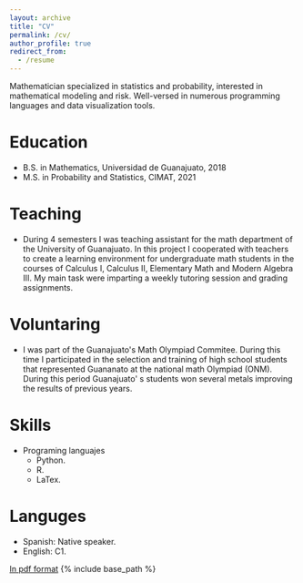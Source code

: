 ```yaml
---
layout: archive
title: "CV"
permalink: /cv/
author_profile: true
redirect_from:
  - /resume
---
```


Mathematician specialized in statistics and probability, interested in mathematical modeling and risk. Well-versed in numerous programming languages and data visualization tools. 


Education
======
* B.S. in Mathematics, Universidad de Guanajuato, 2018
* M.S. in Probability and Statistics, CIMAT, 2021

Teaching
======
* During 4 semesters I was teaching assistant for the math department of the University of Guanajuato. In this project I cooperated with teachers to create a learning environment for undergraduate math students in the courses of Calculus I, Calculus II, Elementary Math and Modern Algebra III. My main task were imparting a weekly tutoring session and grading assignments.


Voluntaring
======
* I was part of the Guanajuato's Math Olympiad Commitee. During this time I participated in the selection and training of high school students that represented Guananato at the national math Olympiad (ONM).
During this period Guanajuato' s students won several metals improving the results of previous years.
  
Skills
=====
* Programing languajes
  * Python.
  * R.
  * LaTex.
 
Languges
=====
 * Spanish: Native speaker.
 * English: C1.




 [In pdf format](http://Guagg.github.io/files/CV-GAGG.pdf)
{% include base_path %}
